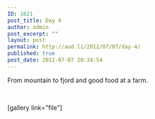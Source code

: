 ```yaml
---
ID: 1621
post_title: Day 4
author: admin
post_excerpt: ""
layout: post
permalink: http://aud.li/2012/07/07/day-4/
published: true
post_date: 2012-07-07 20:34:54
---
```

From mountain to fjord and good food at a farm.

&nbsp;

[gallery link="file"]

&nbsp;